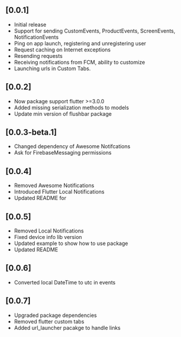 ## [0.0.1]

- Initial release
- Support for sending CustomEvents, ProductEvents, ScreenEvents, NotificationEvents
- Ping on app launch, registering and unregistering user
- Request caching on Internet exceptions
- Resending requests
- Receiving notifications from FCM, ability to customize
- Launching urls in Custom Tabs.

## [0.0.2]

- Now package support flutter >=3.0.0
- Added missing serialization methods to models
- Update min version of flushbar package

## [0.0.3-beta.1]

- Changed dependency of Awesome Notifcations
- Ask for FirebaseMessaging permissions

## [0.0.4]

- Removed Awesome Notifications
- Introduced Flutter Local Notifications
- Updated README for 

## [0.0.5]

- Removed Local Notifications
- Fixed device info lib version
- Updated example to show how to use package
- Updated README 


## [0.0.6]

- Converted local DateTime to utc in events

## [0.0.7]

- Upgraded package dependencies
- Removed flutter custom tabs
- Added url_launcher pacakge to handle links